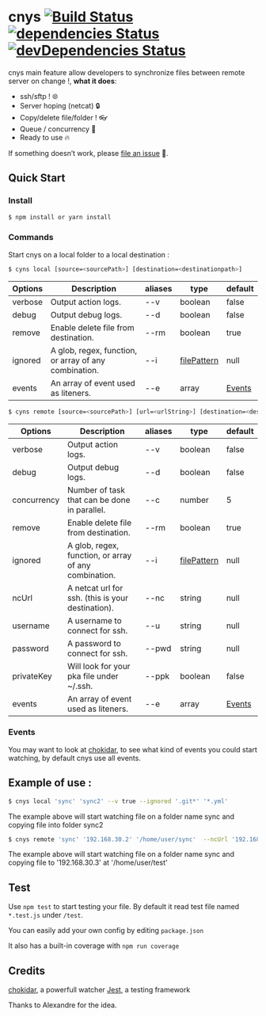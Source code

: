 # cnys [![Build Status](https://travis-ci.org/FabienGreard/cnys.svg?branch=master)](https://travis-ci.org/FabienGreard/cnys)[![dependencies Status](https://david-dm.org/FabienGreard/cnys/status.svg)](https://david-dm.org/FabienGreard/cnys)[![devDependencies Status](https://david-dm.org/FabienGreard/cnys/dev-status.svg)](https://david-dm.org/FabienGreard/cnys?type=dev)

cnys main feature allow developers to synchronize files between remote server on change !, **what it does**:

- ssh/sftp ! :globe_with_meridians:
- Server hoping (netcat) :lock:
- Copy/delete file/folder ! :eyeglasses:
- Queue / concurrency :train:
- Ready to use :fire:

If something doesn’t work, please [file an issue](https://github.com/FabienGreard/cnys/issues/new) :bug:.

## Quick Start

### Install

```sh
$ npm install or yarn install
```

### Commands

Start cnys on a local folder to a local destination :

```sh
$ cyns local [source=<sourcePath>] [destination=<destinationpath>]
```

| Options | Description                                           | aliases | type                                                  | default           |
| ------- | ----------------------------------------------------- | ------- | ----------------------------------------------------- | ----------------- |
| verbose | Output action logs.                                   | --v     | boolean                                               | false             |
| debug   | Output debug logs.                                    | --d     | boolean                                               | false             |
| remove  | Enable delete file from destination.                  | --rm    | boolean                                               | true              |
| ignored | A glob, regex, function, or array of any combination. | --i     | [filePattern](https://github.com/micromatch/anymatch) | null              |
| events  | An array of event used as liteners.                   | --e     | array                                                 | [Events](#events) |

```sh
$ cyns remote [source=<sourcePath>] [url=<urlString>] [destination=<destinationpath>]
```

| Options     | Description                                           | aliases | type                                                  | default           |
| ----------- | ----------------------------------------------------- | ------- | ----------------------------------------------------- | ----------------- |
| verbose     | Output action logs.                                   | --v     | boolean                                               | false             |
| debug       | Output debug logs.                                    | --d     | boolean                                               | false             |
| concurrency | Number of task that can be done in parallel.          | --c     | number                                                | 5                 |
| remove      | Enable delete file from destination.                  | --rm    | boolean                                               | true              |
| ignored     | A glob, regex, function, or array of any combination. | --i     | [filePattern](https://github.com/micromatch/anymatch) | null              |
| ncUrl       | A netcat url for ssh. (this is your destination).     | --nc    | string                                                | null              |
| username    | A username to connect for ssh.                        | --u     | string                                                | null              |
| password    | A password to connect for ssh.                        | --pwd   | string                                                | null              |
| privateKey  | Will look for your pka file under ~/.ssh.             | --ppk   | boolean                                               | false             |
| events      | An array of event used as liteners.                   | --e     | array                                                 | [Events](#events) |

### Events

You may want to look at [chokidar](https://github.com/paulmillr/chokidar), to see what kind of events you could start watching, by default cnys use all events.

## Example of use :

```sh
$ cnys local 'sync' 'sync2' --v true --ignored '.git*' '*.yml'
```

The example above will start watching file on a folder name sync and copying file into folder sync2

```sh
$ cnys remote 'sync' '192.168.30.2' '/home/user/sync'  --ncUrl '192.168.30.3' --username 'fgreard' --privateKey true
```

The example above will start watching file on a folder name sync and copying file to '192.168.30.3' at '/home/user/test'

## Test

Use `npm test` to start testing your file. By default it read test file named `*.test.js` under `/test`.

You can easily add your own config by editing `package.json`

It also has a built-in coverage with `npm run coverage`

## Credits

[chokidar](https://github.com/paulmillr/chokidar), a powerfull watcher
[Jest](https://facebook.github.io/jest/), a testing framework

Thanks to Alexandre for the idea.
